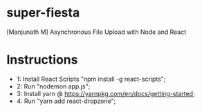 # super-fiesta
[Manjunath M] Asynchronous File Upload with Node and React

# Instructions
* 1: Install React Scripts "npm install -g react-scripts";
* 2: Run "nodemon app.js";
* 3: Install yarn @ https://yarnpkg.com/en/docs/getting-started;
* 4: Run "yarn add react-dropzone";